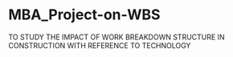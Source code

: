 # MBA_Project-on-WBS
TO STUDY THE IMPACT OF WORK BREAKDOWN STRUCTURE IN CONSTRUCTION WITH REFERENCE TO TECHNOLOGY
